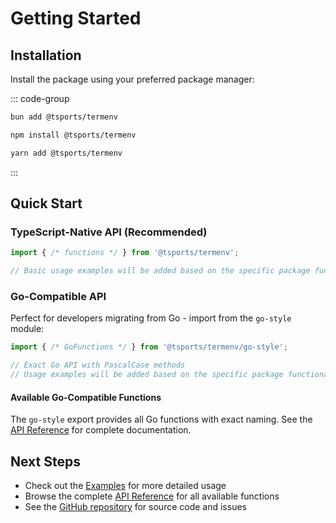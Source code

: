 # Getting Started

## Installation

Install the package using your preferred package manager:

::: code-group

```bash [bun]
bun add @tsports/termenv
```

```bash [npm]
npm install @tsports/termenv
```

```bash [yarn]
yarn add @tsports/termenv
```

:::

## Quick Start

### TypeScript-Native API (Recommended)

```typescript
import { /* functions */ } from '@tsports/termenv';

// Basic usage examples will be added based on the specific package functionality
```

### Go-Compatible API

Perfect for developers migrating from Go - import from the `go-style` module:

```typescript
import { /* GoFunctions */ } from '@tsports/termenv/go-style';

// Exact Go API with PascalCase methods
// Usage examples will be added based on the specific package functionality
```

#### Available Go-Compatible Functions

The `go-style` export provides all Go functions with exact naming. See the [API Reference](/api/) for complete documentation.

## Next Steps

- Check out the [Examples](/guide/examples) for more detailed usage
- Browse the complete [API Reference](/api/) for all available functions
- See the [GitHub repository](https://github.com/TSports/termenv) for source code and issues